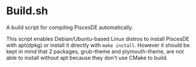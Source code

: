 # Build.sh
A build script for compiling PiscesDE automatically.

This script enables Debian/Ubuntu-based Linux distros to install PiscesDE with apt(dpkg) or install it directly with `make install`. However it should be kept in mind that 2 packages, grub-theme and plymouth-theme, are not able to install without apt because they don't use CMake to build.
